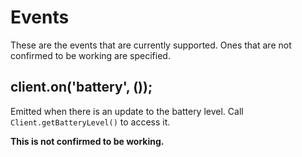 # Events
These are the events that are currently supported. Ones that are not confirmed to be working are specified.
## client.on('battery', ());
Emitted when there is an update to the battery level. Call `Client.getBatteryLevel()` to access it.

**This is not confirmed to be working.**
